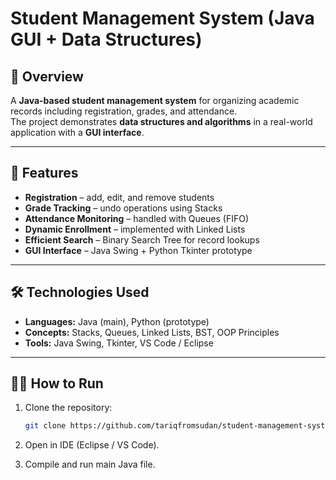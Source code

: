 # Student Management System (Java GUI + Data Structures)

## 📌 Overview
A **Java-based student management system** for organizing academic records including registration, grades, and attendance.  
The project demonstrates **data structures and algorithms** in a real-world application with a **GUI interface**.  

---

## 🚀 Features
- **Registration** – add, edit, and remove students  
- **Grade Tracking** – undo operations using Stacks  
- **Attendance Monitoring** – handled with Queues (FIFO)  
- **Dynamic Enrollment** – implemented with Linked Lists  
- **Efficient Search** – Binary Search Tree for record lookups  
- **GUI Interface** – Java Swing + Python Tkinter prototype  

---

## 🛠️ Technologies Used
- **Languages:** Java (main), Python (prototype)  
- **Concepts:** Stacks, Queues, Linked Lists, BST, OOP Principles  
- **Tools:** Java Swing, Tkinter, VS Code / Eclipse  

---

## 🧑‍💻 How to Run
1. Clone the repository:  
   ```bash
   git clone https://github.com/tariqfromsudan/student-management-system.git
2. Open in IDE (Eclipse / VS Code).

3. Compile and run main Java file.
